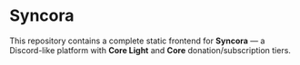 
# Syncora 

This repository contains a complete static frontend for **Syncora** — a Discord-like platform with **Core Light** and **Core** donation/subscription tiers.
